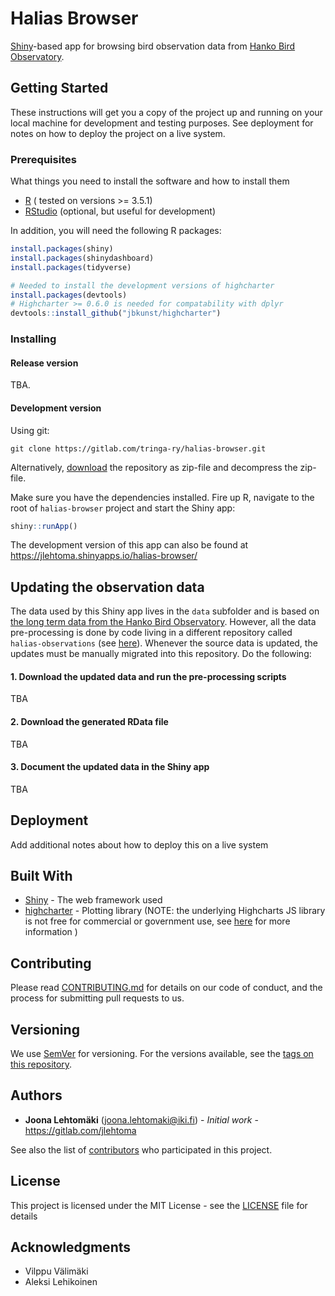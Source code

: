 # Halias Browser

[Shiny](https://shiny.rstudio.com)-based app for browsing bird observation data from [Hanko Bird Observatory](https://www.tringa.fi/hangon-lintuasema/hankodata/).

## Getting Started

These instructions will get you a copy of the project up and running on your local machine for development and testing purposes. See deployment for notes on how to deploy the project on a live system.

### Prerequisites

What things you need to install the software and how to install them

+ [R](https://cran.r-project.org) ( tested on versions >= 3.5.1)
+ [RStudio](https://www.rstudio.com) (optional, but useful for development)

In addition, you will need the following R packages:

```R
install.packages(shiny)
install.packages(shinydashboard)
install.packages(tidyverse)

# Needed to install the development versions of highcharter
install.packages(devtools)
# Highcharter >= 0.6.0 is needed for compatability with dplyr
devtools::install_github("jbkunst/highcharter")
```

### Installing

#### Release version

TBA.

#### Development version

Using git:

```
git clone https://gitlab.com/tringa-ry/halias-browser.git
```

Alternatively, [download](https://gitlab.com/tringa-ry/halias-browser/-/archive/master/halias-browser-master.zip) the repository as zip-file and decompress the zip-file. 

Make sure you have the dependencies installed. Fire up R, navigate to the root of `halias-browser` project and start the Shiny app:

```R
shiny::runApp()
```

The development version of this app can also be found at https://jlehtoma.shinyapps.io/halias-browser/

## Updating the observation data

The data used by this Shiny app lives in the `data` subfolder and is based on [the long term data from the Hanko Bird Observatory](https://www.tringa.fi/hangon-lintuasema/hankodata/). However, all the data pre-processing is done by code living in a different repository called `halias-observations` (see [here](https://gitlab.com/tringa-ry/halias-observations)). Whenever the source data is updated, the updates must be manually migrated into this repository. Do the following:

#### 1. Download the updated data and run the pre-processing scripts

TBA

#### 2. Download the generated RData file

TBA

#### 3. Document the updated data in the Shiny app

TBA

## Deployment

Add additional notes about how to deploy this on a live system

## Built With

* [Shiny](https://shiny.rstudio.com) - The web framework used
* [highcharter](http://jkunst.com/highcharter/) - Plotting library (NOTE: the underlying Highcharts JS library is not free for commercial or government use, see [here](https://github.com/jbkunst/highcharter#licence) for more information )

## Contributing

Please read [CONTRIBUTING.md](https://gist.github.com/PurpleBooth/b24679402957c63ec426) for details on our code of conduct, and the process for submitting pull requests to us.

## Versioning

We use [SemVer](http://semver.org/) for versioning. For the versions available, see the [tags on this repository](https://gitlab.com/tringa-ry/halias-browser/tags). 

## Authors

* **Joona Lehtomäki** (<joona.lehtomaki@iki.fi>) - *Initial work* - https://gitlab.com/jlehtoma

See also the list of [contributors](https://github.com/your/project/contributors) who participated in this project.

## License

This project is licensed under the MIT License - see the [LICENSE](LICENSE) file for details

## Acknowledgments

* Vilppu Välimäki
* Aleksi Lehikoinen
